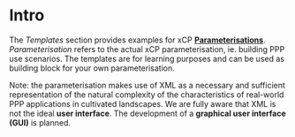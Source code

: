# Intro
The *Templates* section provides examples for xCP [**Parameterisations**](../reference/glossary.md#parameterisation). *Parameterisation* refers to the actual xCP parameterisation, ie. building PPP use scenarios.  The templates are for learning purposes and can be used as building block for your own parameterisation.   

Note: the parameterisation makes use of XML as a necessary and sufficient representation of the natural complexity of the characteristics of real-world PPP applications in cultivated landscapes. We are fully aware that XML is not the ideal **user interface**. The development of a **graphical user interface (GUI)** is planned.  

